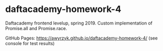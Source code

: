 # daftacademy-homework-4
Daftacademy frontend levelup, spring 2019. Custom implementation of Promise.all and Promise.race. 

GitHub Pages: https://awyrzyk.github.io/daftacademy-homework-4/ (see console for test results)
